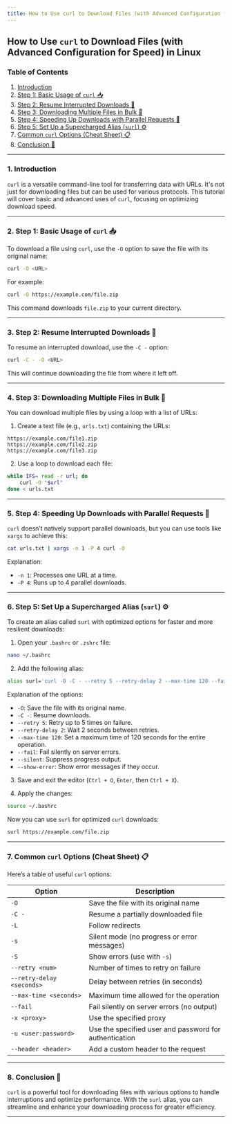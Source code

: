 ```yaml
---
title: How to Use curl to Download Files (with Advanced Configuration for Speed) in Linux
---
```


## **How to Use `curl` to Download Files (with Advanced Configuration for Speed) in Linux**

### **Table of Contents**

1. [Introduction](#1-introduction)
2. [Step 1: Basic Usage of `curl` 📥](#2-step-1-basic-usage-of-curl)
3. [Step 2: Resume Interrupted Downloads 🔄](#3-step-2-resume-interrupted-downloads)
4. [Step 3: Downloading Multiple Files in Bulk 📂](#4-step-3-downloading-multiple-files-in-bulk)
5. [Step 4: Speeding Up Downloads with Parallel Requests 🚀](#5-step-4-speeding-up-downloads-with-parallel-requests)
6. [Step 5: Set Up a Supercharged Alias (`surl`) ⚙️](#6-step-5-set-up-a-supercharged-alias-surl)
7. [Common `curl` Options (Cheat Sheet) 📋](#7-common-curl-options-cheat-sheet)
8. [Conclusion 🎯](#8-conclusion)

---

### 1. **Introduction**

`curl` is a versatile command-line tool for transferring data with URLs. It's not just for downloading files but can be used for various protocols. This tutorial will cover basic and advanced uses of `curl`, focusing on optimizing download speed.

---

### 2. **Step 1: Basic Usage of `curl` 📥**

To download a file using `curl`, use the `-O` option to save the file with its original name:

```bash
curl -O <URL>
```

For example:

```bash
curl -O https://example.com/file.zip
```

This command downloads `file.zip` to your current directory.

---

### 3. **Step 2: Resume Interrupted Downloads 🔄**

To resume an interrupted download, use the `-C -` option:

```bash
curl -C - -O <URL>
```

This will continue downloading the file from where it left off.

---

### 4. **Step 3: Downloading Multiple Files in Bulk 📂**

You can download multiple files by using a loop with a list of URLs:

1. Create a text file (e.g., `urls.txt`) containing the URLs:

```
https://example.com/file1.zip
https://example.com/file2.zip
https://example.com/file3.zip
```

2. Use a loop to download each file:

```bash
while IFS= read -r url; do
    curl -O "$url"
done < urls.txt
```

---

### 5. **Step 4: Speeding Up Downloads with Parallel Requests 🚀**

`curl` doesn’t natively support parallel downloads, but you can use tools like `xargs` to achieve this:

```bash
cat urls.txt | xargs -n 1 -P 4 curl -O
```

Explanation:

- `-n 1`: Processes one URL at a time.
- `-P 4`: Runs up to 4 parallel downloads.

---

### 6. **Step 5: Set Up a Supercharged Alias (`surl`) ⚙️**

To create an alias called `surl` with optimized options for faster and more resilient downloads:

1. Open your `.bashrc` or `.zshrc` file:

```bash
nano ~/.bashrc
```

2. Add the following alias:

```bash
alias surl='curl -O -C - --retry 5 --retry-delay 2 --max-time 120 --fail --silent --show-error'
```

Explanation of the options:

- `-O`: Save the file with its original name.
- `-C -`: Resume downloads.
- `--retry 5`: Retry up to 5 times on failure.
- `--retry-delay 2`: Wait 2 seconds between retries.
- `--max-time 120`: Set a maximum time of 120 seconds for the entire operation.
- `--fail`: Fail silently on server errors.
- `--silent`: Suppress progress output.
- `--show-error`: Show error messages if they occur.

3. Save and exit the editor (`Ctrl + O`, `Enter`, then `Ctrl + X`).

4. Apply the changes:

```bash
source ~/.bashrc
```

Now you can use `surl` for optimized `curl` downloads:

```bash
surl https://example.com/file.zip
```

---

### 7. **Common `curl` Options (Cheat Sheet) 📋**

Here’s a table of useful `curl` options:

| Option                    | Description                                            |
| ------------------------- | ------------------------------------------------------ |
| `-O`                      | Save the file with its original name                   |
| `-C -`                    | Resume a partially downloaded file                     |
| `-L`                      | Follow redirects                                       |
| `-s`                      | Silent mode (no progress or error messages)            |
| `-S`                      | Show errors (use with `-s`)                            |
| `--retry <num>`           | Number of times to retry on failure                    |
| `--retry-delay <seconds>` | Delay between retries (in seconds)                     |
| `--max-time <seconds>`    | Maximum time allowed for the operation                 |
| `--fail`                  | Fail silently on server errors (no output)             |
| `-x <proxy>`              | Use the specified proxy                                |
| `-u <user:password>`      | Use the specified user and password for authentication |
| `--header <header>`       | Add a custom header to the request                     |

---

### 8. **Conclusion 🎯**

`curl` is a powerful tool for downloading files with various options to handle interruptions and optimize performance. With the `surl` alias, you can streamline and enhance your downloading process for greater efficiency.

---
